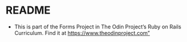 # README

- This is part of the Forms Project in The Odin Project’s Ruby on Rails Curriculum. Find it at https://www.theodinproject.com”

